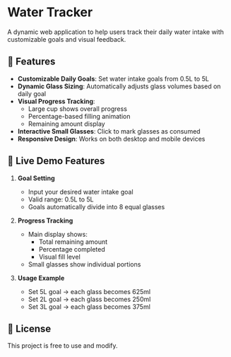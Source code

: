 # Water Tracker

A dynamic web application to help users track their daily water intake with customizable goals and visual feedback.

## 🌟 Features

- **Customizable Daily Goals**: Set water intake goals from 0.5L to 5L
- **Dynamic Glass Sizing**: Automatically adjusts glass volumes based on daily goal
- **Visual Progress Tracking**: 
  - Large cup shows overall progress
  - Percentage-based filling animation
  - Remaining amount display
- **Interactive Small Glasses**: Click to mark glasses as consumed
- **Responsive Design**: Works on both desktop and mobile devices

## 🚀 Live Demo Features

1. **Goal Setting**
   - Input your desired water intake goal
   - Valid range: 0.5L to 5L
   - Goals automatically divide into 8 equal glasses

2. **Progress Tracking**
   - Main display shows:
     - Total remaining amount
     - Percentage completed
     - Visual fill level
   - Small glasses show individual portions

3. **Usage Example**
   - Set 5L goal → each glass becomes 625ml
   - Set 2L goal → each glass becomes 250ml
   - Set 3L goal → each glass becomes 375ml
     
## 📝 License

This project is free to use and modify.
